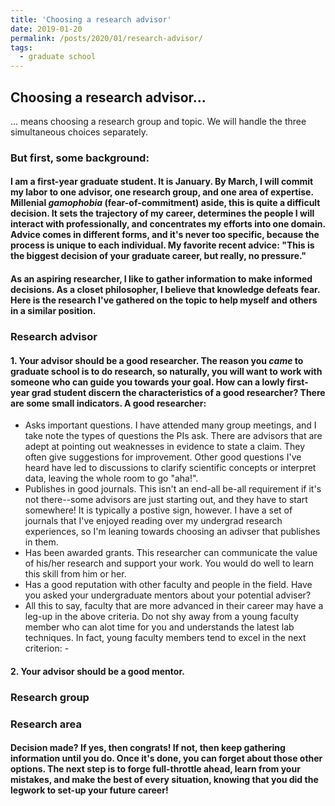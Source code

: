 ```yaml
---
title: 'Choosing a research advisor'
date: 2019-01-20
permalink: /posts/2020/01/research-advisor/
tags:
  - graduate school
---
```

Choosing a research advisor...
------
... means choosing a research group and topic. We will handle the three simultaneous choices separately. 

### But first, some background:
#### I am a first-year graduate student. It is January. By March, I will commit my labor to one advisor, one research group, and one area of expertise. Millenial *gamophobia* (fear-of-commitment) aside, this is quite a difficult decision. It sets the trajectory of my career, determines the people I will interact with professionally, and concentrates my efforts into one domain. Advice comes in different forms, and it's never too specific, because the process is unique to each individual. My favorite recent advice: "This is the biggest decision of your graduate career, but really, no pressure." 
#### As an aspiring researcher, I like to gather information to make informed decisions. As a closet philosopher, I believe that knowledge defeats fear. Here is the research I've gathered on the topic to help myself and others in a similar position. 

### Research advisor
#### 1. Your advisor should be a good researcher. The reason you *came* to graduate school is to do research, so naturally, you will want to work with someone who can guide you towards your goal. How can a lowly first-year grad student discern the characteristics of a good researcher? There are some small indicators. A good researcher:
- Asks important questions. I have attended many group meetings, and I take note the types of questions the PIs ask. There are advisors that are adept at pointing out weaknesses in evidence to state a claim. They often give suggestions for improvement. Other good questions I've heard have led to discussions to clarify scientific concepts or interpret data, leaving the whole room to go "aha!". 
- Publishes in good journals. This isn't an end-all be-all requirement if it's not there--some advisors are just starting out, and they have to start somewhere! It is typically a postive sign, however. I have a set of journals that I've enjoyed reading over my undergrad research experiences, so I'm leaning towards choosing an adivser that publishes in them. 
- Has been awarded grants. This researcher can communicate the value of his/her research and support your work. You would do well to learn this skill from him or her. 
- Has a good reputation with other faculty and people in the field. Have you asked your undergraduate mentors about your potential adviser? 
- All this to say, faculty that are more advanced in their career may have a leg-up in the above criteria. Do not shy away from a young faculty member who can alot time for you and understands the latest lab techniques. In fact, young faculty members tend to excel in the next criterion: 
      -
#### 2. Your advisor should be a good mentor. 

### Research group

### Research area 

####  Decision made? If yes, then congrats! If not, then keep gathering information until you do. Once it's done, you can forget about those other options. The next step is to forge full-throttle ahead, learn from your mistakes, and make the best of every situation, knowing that you did the legwork to set-up your future career!
